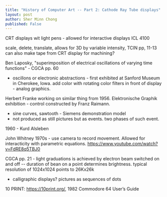 ```yaml
---
title: "History of Computer Art -- Part 2: Cathode Ray Tube displays"
layout: post
author: Sher Minn Chong
published: False
---
```


CRT displays wit light pens - allowed for interactive displays
ICL 4100

scale, delete, translate, allows for 3D by variable intensity, TCIN pp, 11-13
can also make tape from CRT display for machining?

Ben Laposky, "superimposition of electrical oscillations of varying time functions" - CGCA pp. 60
- oscillons or electronic abstractions - first exhibited at Sanford Museum in Cherokee, Iowa. add color with rotating color filters in front of display - analog graphics.

Herbert Franke working on similar thing from 1956. Elektronische Graphik exhibition - control constructed by Franz Raimann.
- sine curves, sawtooth - Siemens demonstration model
- not produced as still pictures but as events. two phases of such event.


1960 - Kurd Alsleben

John Whitney 1970s - use camera to record movement. Allowed for interacticity with parametric equations.
https://www.youtube.com/watch?v=FdRE8q5TBJ0


CGCA pp. 21 - light graduations is achieved by electron beam switched on and off -- duration of bean on a point determines brightness. typical resolution of 1024x1024 points to 26Kx26k 

- calligraphic displays? pictures as sequences of dots

10 PRINT: https://10print.org/, 1982 Commodore 64 User’s Guide


